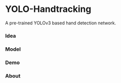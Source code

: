 # YOLO-Handtracking
A pre-trained YOLOv3 based hand detection network.

### Idea

### Model

### Demo

### About
